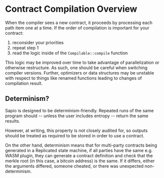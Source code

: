 # Contract Compilation Overview

When the compiler sees a new contract, it proceeds by processing each path
item one at a time. If the order of compilation is important for your contract:

1. reconsider your priorities
1. repeat step 1
1. read the logic inside of the `Compilable::compile` function

This logic may be improved over time to take advantage of parallelization or
otherwise restructure. As such, one should be careful when switching compiler
versions. Further, optimizers or data structures may be unstable with respect to
things like renamed functions leading to changes of compilation result.


## Determinism?

Sapio is designed to be determinism-friendly. Repeated runs of the same
program should -- unless the user includes entropy -- return the same
results.

However, at writing, this property is not closely audited for, so outputs
should be treated as required to be stored in order to use a contract.

On the other hand, determinism means that for multi-party contracts being
generated in a Replicated state machine, if all parties have the same e.g.
WASM plugin, they can generate a contract definition and check that the
merkle root (in this case, a bitcoin address) is the same. If it differs,
either the arguments differed, someone cheated, or there was unexpected
non-determinism.